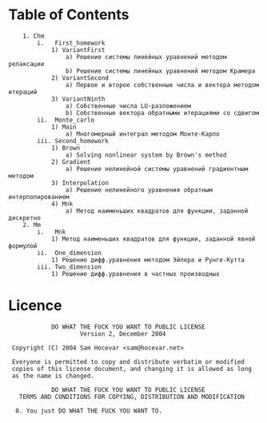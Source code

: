 # Table of Contents #
		1. Chm
			i.   First_homework
				1) VariantFirst
					a) Решение системы линейных уравнений методом релаксации
					b) Решение системы линейных уравнений методом Крамера
				2) VariantSecond
					a) Первое и второе собственные числа и вектора методом итераций
				3) VariantNinth
					a) Собственные числа LU-разложением
					b) Собственные вектора обратными итерациями со сдвигом
			ii.  Monte_carlo
				1) Main
					a) Многомерный интеграл методом Монте-Карло
			iii. Second_homework
				1) Brown
					a) Solving nonlinear system by Brown's method
				2) Gradient
					a) Решение нелинейной системы уравнений градиентным методом
				3) Interpolation
					a) Решение нелинейного уравнения обратным интерполированием
				4) Mnk
					a) Метод наименьших квадратов для функции, заданной дискретно
		2. Mm
			i.   Mnk
				1) Метод наименьших квадратов для функции, заданной явной формулой
			ii.  One_dimension
				1) Решение дифф.уравнения методом Эйлера и Рунге-Кутта
			iii. Two_dimension
				1) Решение дифф.уравнения в частных производных


# Licence #
```
            DO WHAT THE FUCK YOU WANT TO PUBLIC LICENSE
                    Version 2, December 2004

 Copyright (C) 2004 Sam Hocevar <sam@hocevar.net>

 Everyone is permitted to copy and distribute verbatim or modified
 copies of this license document, and changing it is allowed as long
 as the name is changed.

            DO WHAT THE FUCK YOU WANT TO PUBLIC LICENSE
   TERMS AND CONDITIONS FOR COPYING, DISTRIBUTION AND MODIFICATION

  0. You just DO WHAT THE FUCK YOU WANT TO.
```
